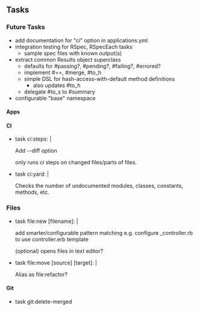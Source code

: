 ## Tasks

### Future Tasks

- add documentation for "ci" option in applications.yml
- integration testing for RSpec, RSpecEach tasks
  - sample spec files with known output(s)
- extract common Results object superclass
  - defaults for #passing?, #pending?, #failing?, #errored?
  - implement #==, #merge, #to_h
  - simple DSL for hash-access-with-default method definitions
    - also updates #to_h
  - delegate #to_s to #summary
- configurable "base" namespace

#### Apps

#### CI

- task ci:steps: |

  Add --diff option

    only runs ci steps on changed files/parts of files.

- task ci:yard: |

  Checks the number of undocumented modules, classes, constants, methods, etc.

### Files

- task file:new [filename]: |

  add smarter/configurable pattern matching
  e.g. configure _controller.rb to use controller.erb template

  (optional) opens files in text editor?

- task file:move [source] [target]: |

  Alias as file:refactor?

#### Git

- task git:delete-merged
